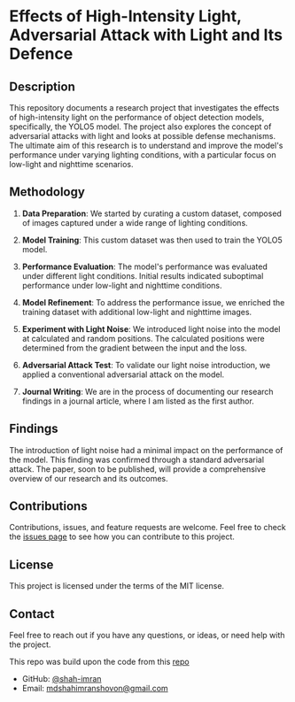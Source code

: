 # Effects of High-Intensity Light, Adversarial Attack with Light and Its Defence

## Description

This repository documents a research project that investigates the effects of high-intensity light on the performance of object detection models, specifically, the YOLO5 model. The project also explores the concept of adversarial attacks with light and looks at possible defense mechanisms. The ultimate aim of this research is to understand and improve the model's performance under varying lighting conditions, with a particular focus on low-light and nighttime scenarios.

## Methodology

1. **Data Preparation**: We started by curating a custom dataset, composed of images captured under a wide range of lighting conditions. 

2. **Model Training**: This custom dataset was then used to train the YOLO5 model.

3. **Performance Evaluation**: The model's performance was evaluated under different light conditions. Initial results indicated suboptimal performance under low-light and nighttime conditions.

4. **Model Refinement**: To address the performance issue, we enriched the training dataset with additional low-light and nighttime images.

5. **Experiment with Light Noise**: We introduced light noise into the model at calculated and random positions. The calculated positions were determined from the gradient between the input and the loss. 

6. **Adversarial Attack Test**: To validate our light noise introduction, we applied a conventional adversarial attack on the model. 

7. **Journal Writing**: We are in the process of documenting our research findings in a journal article, where I am listed as the first author. 

## Findings

The introduction of light noise had a minimal impact on the performance of the model. This finding was confirmed through a standard adversarial attack. The paper, soon to be published, will provide a comprehensive overview of our research and its outcomes.

## Contributions

Contributions, issues, and feature requests are welcome. Feel free to check the [issues page](LINK_TO_ISSUES) to see how you can contribute to this project.

## License

This project is licensed under the terms of the MIT license.

## Contact

Feel free to reach out if you have any questions, or ideas, or need help with the project.

This repo was build upon the code from this [repo](https://github.com/ultralytics/yolov5)

* GitHub: [@shah-imran](https://github.com/Shah-imran)
* Email: mdshahimranshovon@gmail.com
